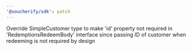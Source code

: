 ```yaml
---
'@voucherify/sdk': patch
---
```


Override SimpleCustomer type to make 'id' property not required in 'RedemptionsRedeemBody' interface since passing ID of customer when redeeming is not required by design
